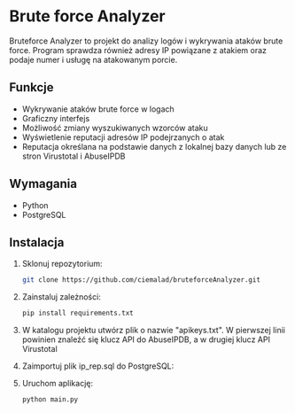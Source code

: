 # Brute force Analyzer

Bruteforce Analyzer to projekt do analizy logów i wykrywania ataków brute force. Program sprawdza również adresy IP powiązane z atakiem oraz podaje numer i usługę na atakowanym porcie. 

## Funkcje

- Wykrywanie ataków brute force w logach
- Graficzny interfejs
- Możliwość zmiany wyszukiwanych wzorców ataku
- Wyświetlenie reputacji adresów IP podejrzanych o atak
- Reputacja określana na podstawie danych z lokalnej bazy danych lub ze stron Virustotal i AbuseIPDB

## Wymagania

- Python
- PostgreSQL

## Instalacja

1. Sklonuj repozytorium:

    ```bash
    git clone https://github.com/ciemalad/bruteforceAnalyzer.git
    ```

2. Zainstaluj zależności:

    ```bash
    pip install requirements.txt
    ```

3. W katalogu projektu utwórz plik o nazwie "apikeys.txt". W pierwszej linii powinien znaleźć się klucz API do AbuseIPDB, a w drugiej klucz API Virustotal
   

5. Zaimportuj plik ip_rep.sql do PostgreSQL:

    
6. Uruchom aplikację:

    ```bash
    python main.py
    ```
